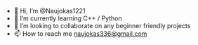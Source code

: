 - 👋 Hi, I’m @Naujokas1221
- 🌱 I’m currently learning C++ / Python
- 💞️ I’m looking to collaborate on any beginner friendly projects
- 📫 How to reach me naujokas336@gmail.com

<!---
Naujokas1221/Naujokas1221 is a ✨ special ✨ repository because its `README.md` (this file) appears on your GitHub profile.
You can click the Preview link to take a look at your changes.
--->
